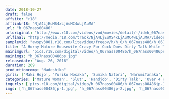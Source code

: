```yaml
---
date: 2018-10-27
draft: false
affsite: "r18"
afflinkr18: "NjA4LjEuMS4xLjAuMC4wLjAuMA"
url: "h_067nass00486"
urloriginal: "http://www.r18.com/videos/vod/movies/detail/-/id=h_067nass00486"
urlfinal: "http://media.r18.com/track/NjA4LjEuMS4xLjAuMC4wLjAuMA/videos/vod/movies/detail/-/id=h_067nass00486"
samplevid: "awspv3001.r18.com/litevideo/freepv/h/h_0/h_067nass486/h_067nass486_dmb_w.mp4"
title: "A Horny Mature Housewife Crazy For Cock Does Dirty Talk While Tormenting With Pull Out Sex Teasing 5 Ladies 4 Hours 30 Minutes"
mainimgurl: "pics.r18.com/digital/video/h_067nass00486/h_067nass00486ps.jpg"
mainimgs: "h_067nass00486ps.jpg"
releasedate: "Aug. 26, 2016"
duration: 269
productioncomp: "Nadeshiko"
girls: ['Maki Hojo', 'Yuriko Hosaka', 'Sumika Natori', 'NarumiTanaka', 'Ayako Inoue']
categories: ['Mature Woman', 'Slut', 'Handjob', 'Dirty Talk', 'Over 4 Hours']
imgurls: ['pics.r18.com/digital/video/h_067nass00486/h_067nass00486jp-1.jpg', 'pics.r18.com/digital/video/h_067nass00486/h_067nass00486jp-2.jpg', 'pics.r18.com/digital/video/h_067nass00486/h_067nass00486jp-3.jpg', 'pics.r18.com/digital/video/h_067nass00486/h_067nass00486jp-4.jpg', 'pics.r18.com/digital/video/h_067nass00486/h_067nass00486jp-5.jpg', 'pics.r18.com/digital/video/h_067nass00486/h_067nass00486jp-6.jpg', 'pics.r18.com/digital/video/h_067nass00486/h_067nass00486jp-7.jpg', 'pics.r18.com/digital/video/h_067nass00486/h_067nass00486jp-8.jpg', 'pics.r18.com/digital/video/h_067nass00486/h_067nass00486jp-9.jpg', 'pics.r18.com/digital/video/h_067nass00486/h_067nass00486jp-10.jpg', 'pics.r18.com/digital/video/h_067nass00486/h_067nass00486jp-11.jpg', 'pics.r18.com/digital/video/h_067nass00486/h_067nass00486jp-12.jpg', 'pics.r18.com/digital/video/h_067nass00486/h_067nass00486jp-13.jpg', 'pics.r18.com/digital/video/h_067nass00486/h_067nass00486jp-14.jpg', 'pics.r18.com/digital/video/h_067nass00486/h_067nass00486jp-15.jpg', 'pics.r18.com/digital/video/h_067nass00486/h_067nass00486jp-16.jpg', 'pics.r18.com/digital/video/h_067nass00486/h_067nass00486jp-17.jpg', 'pics.r18.com/digital/video/h_067nass00486/h_067nass00486jp-18.jpg', 'pics.r18.com/digital/video/h_067nass00486/h_067nass00486jp-19.jpg', 'pics.r18.com/digital/video/h_067nass00486/h_067nass00486jp-20.jpg']
imgs: ['h_067nass00486jp-1.jpg', 'h_067nass00486jp-2.jpg', 'h_067nass00486jp-3.jpg', 'h_067nass00486jp-4.jpg', 'h_067nass00486jp-5.jpg', 'h_067nass00486jp-6.jpg', 'h_067nass00486jp-7.jpg', 'h_067nass00486jp-8.jpg', 'h_067nass00486jp-9.jpg', 'h_067nass00486jp-10.jpg', 'h_067nass00486jp-11.jpg', 'h_067nass00486jp-12.jpg', 'h_067nass00486jp-13.jpg', 'h_067nass00486jp-14.jpg', 'h_067nass00486jp-15.jpg', 'h_067nass00486jp-16.jpg', 'h_067nass00486jp-17.jpg', 'h_067nass00486jp-18.jpg', 'h_067nass00486jp-19.jpg', 'h_067nass00486jp-20.jpg']
---
```

